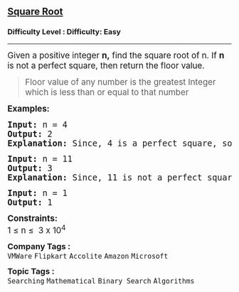 <h2><a href="https://www.geeksforgeeks.org/problems/square-root/1?page=1&category=Mathematical&sortBy=submissions">Square Root</a></h2><h3>Difficulty Level : Difficulty: Easy</h3><hr><div class="problems_problem_content__Xm_eO"><p><span style="font-size: 14pt;">Given a positive integer <strong>n,</strong> find the square root of n. If <strong>n</strong> is not a perfect square, then return the floor value.</span></p>
<blockquote>
<p><span style="font-size: 14pt;">Floor value of any number is the greatest Integer which is less than or equal to that number</span></p>
</blockquote>
<p><span style="font-size: 14pt;"><strong>Examples:</strong></span><span style="font-size: 14pt;"> </span></p>
<pre><span style="font-size: 14pt;"><strong>Input: </strong>n = 4
<strong>Output: </strong>2<strong>
Explanation: </strong>Since, 4 is a perfect square, so its square root is 2.<br></span></pre>
<pre><span style="font-size: 14pt;"><strong>Input: </strong>n = 11
<strong>Output: </strong>3<strong>
Explanation: </strong>Since, 11 is not a perfect square, floor of square root of 11 is 3.</span></pre>
<pre><span style="font-size: 14pt;"><strong>Input: </strong>n = 1
<strong>Output: </strong>1</span></pre>
<p><span style="font-size: 14pt;"><strong>Constraints:</strong></span><br><span style="font-size: 14pt;">1 ≤ n ≤&nbsp; 3 x 10<sup>4</sup></span></p></div><p><span style=font-size:18px><strong>Company Tags : </strong><br><code>VMWare</code>&nbsp;<code>Flipkart</code>&nbsp;<code>Accolite</code>&nbsp;<code>Amazon</code>&nbsp;<code>Microsoft</code>&nbsp;<br><p><span style=font-size:18px><strong>Topic Tags : </strong><br><code>Searching</code>&nbsp;<code>Mathematical</code>&nbsp;<code>Binary Search</code>&nbsp;<code>Algorithms</code>&nbsp;